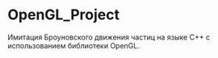 # OpenGL_Project
Имитация Броуновского движения частиц на языке C++  с использованием библиотеки OpenGL.
